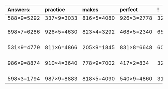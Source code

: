 | Answers: | practice | makes | perfect | ! |
| :--- | :--- | :--- | :--- | :--- |
| 588×9=5292 | 337×9=3033 | 816×5=4080 | 926×3=2778 | 324×3=972 | 
|   |   |   |   |   | 
|   |   |   |   |   | 
|   |   |   |   |   | 
| 898×7=6286 | 926×5=4630 | 823×4=3292 | 468×5=2340 | 658×9=5922 | 
|   |   |   |   |   | 
|   |   |   |   |   | 
|   |   |   |   |   | 
|   |   |   |   |   | 
| 531×9=4779 | 811×6=4866 | 205×9=1845 | 831×8=6648 | 605×3=1815 | 
|   |   |   |   |   | 
|   |   |   |   |   | 
|   |   |   |   |   | 
|   |   |   |   |   | 
| 986×9=8874 | 910×4=3640 | 778×9=7002 | 417×2=834 | 325×7=2275 | 
|   |   |   |   |   | 
|   |   |   |   |   | 
|   |   |   |   |   | 
|   |   |   |   |   | 
| 598×3=1794 | 987×9=8883 | 818×5=4090 | 540×9=4860 | 319×3=957 | 
